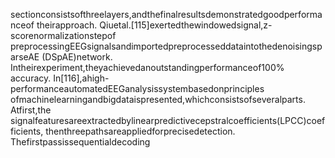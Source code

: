 sectionconsistsofthreelayers,andthefinalresultsdemonstratedgoodperformanceof
theirapproach. Qiuetal.[115]exertedthewindowedsignal,z-scorenormalizationstepof
preprocessingEEGsignalsandimportedpreprocesseddataintothedenoisingsparseAE
(DSpAE)network. Intheirexperiment,theyachievedanoutstandingperformanceof100%
accuracy. In[116],ahigh-performanceautomatedEEGanalysissystembasedonprinciples
ofmachinelearningandbigdataispresented,whichconsistsofseveralparts. Atfirst,the
signalfeaturesareextractedbylinearpredictivecepstralcoefficients(LPCC)coefficients,
thenthreepathsareappliedforprecisedetection. Thefirstpassissequentialdecoding